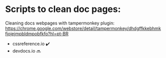 # Scripts to clean doc pages:

Cleaning docs webpages with tampermonkey plugin:
https://chrome.google.com/webstore/detail/tampermonkey/dhdgffkkebhmkfjojejmpbldmpobfkfo?hl=pt-BR

- cssreference.io :heavy_check_mark:
- devdocs.io :soon:

